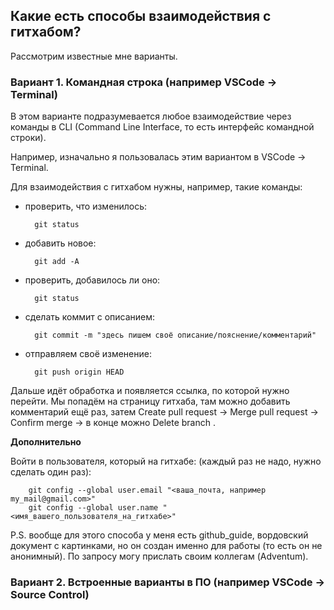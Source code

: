 ## Какие есть способы взаимодействия с гитхабом?

Рассмотрим известные мне варианты.

### Вариант 1. Командная строка (например VSCode → Terminal)

В этом варианте подразумевается любое взаимодействие через команды в CLI (Command Line Interface, то есть интерфейс командной строки).

Например, изначально я пользовалась этим вариантом в VSCode → Terminal.

Для взаимодействия с гитхабом нужны, например, такие команды:

- проверить, что изменилось:

        git status

- добавить новое:

        git add -A

- проверить, добавилось ли оно:

        git status

- сделать коммит с описанием:

        git commit -m "здесь пишем своё описание/пояснение/комментарий"

- отправляем своё изменение:

        git push origin HEAD

Дальше идёт обработка и появляется ссылка, по которой нужно перейти. Мы попадём на страницу гитхаба, там можно добавить комментарий ещё раз, затем Create pull request → Merge pull request → Confirm  merge → в конце можно Delete branch .

**Дополнительно**

Войти в пользователя, который на гитхабе: (каждый раз не надо, нужно сделать один раз):

        git config --global user.email "<ваша_почта, например my_mail@gmail.com>"
        git config --global user.name "<имя_вашего_пользователя_на_гитхабе>"

P.S. вообще для этого способа у меня есть github_guide, вордовский документ с картинками, но он создан именно для работы (то есть он не анонимный). По запросу могу прислать своим коллегам (Adventum).

### Вариант 2. Встроенные варианты в ПО (например VSCode → Source Control)
